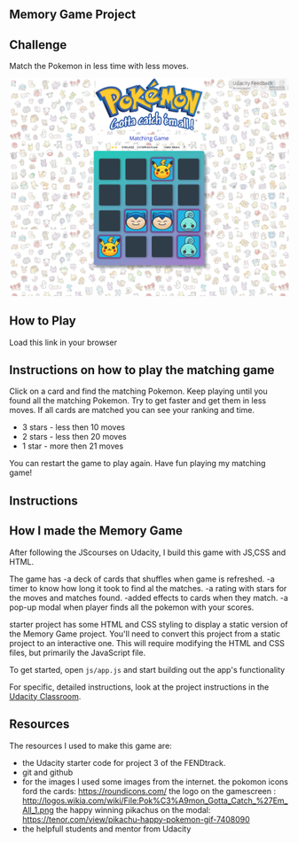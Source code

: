 ## Memory Game Project

## Challenge

Match the Pokemon in less time with less moves.

![Playingscreen](img/pokemonscreen.png)


## How to Play
Load this link in your browser 

## Instructions on how to play the matching game

Click on a card and find the matching Pokemon.
Keep playing until you found all the matching Pokemon.
Try to get faster and get them in less moves.
If all cards are matched you can see your ranking and time.

- 3 stars - less then  10 moves
- 2 stars - less then  20 moves
- 1 star -  more then  21 moves

You can restart the game to play again.
Have fun playing my  matching game!



## Instructions 

## How I made the Memory Game
After following the JScourses on Udacity,
I build this game with JS,CSS and HTML.

The game has
 -a deck of cards that shuffles when game is refreshed.
 -a timer to know how long it took to find al the matches.
 -a rating with stars for the moves and matches found.
 -added effects to cards when they match.
 -a pop-up modal when player finds all the pokemon with your scores.
  
  
  starter project has some HTML and CSS styling to display a static version of the Memory Game project. You'll need to convert this project from a static project to an interactive one. This will require modifying the HTML and CSS files, but primarily the JavaScript file.

To get started, open `js/app.js` and start building out the app's functionality

For specific, detailed instructions, look at the project instructions in the [Udacity Classroom](https://classroom.udacity.com/me).

## Resources

The resources I used to make this game are:

- the Udacity starter code for project 3 of the FENDtrack.
- git and github
- for the images I used some images from the internet.
  the pokomon icons ford the cards: https://roundicons.com/ 
  the logo on the gamescreen : http://logos.wikia.com/wiki/File:Pok%C3%A9mon_Gotta_Catch_%27Em_All_1.png
  the happy winning pikachus on the modal: https://tenor.com/view/pikachu-happy-pokemon-gif-7408090
- the helpfull students and mentor from Udacity  
